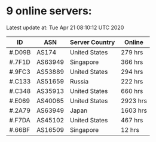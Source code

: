 # 9 online servers:

Latest update at: Tue Apr 21 08:10:12 UTC 2020

| ID | ASN | Server Country | Online |
| -- | --- | -------------- | ------ |
| #.D09B | AS174 | United States | 279 hrs |
| #.7F1D | AS63949 | Singapore | 366 hrs |
| #.9FC3 | AS53889 | United States | 294 hrs |
| #.C133 | AS51659 | Russia | 222 hrs |
| #.C348 | AS35913 | United States | 660 hrs |
| #.E069 | AS40065 | United States | 2923 hrs |
| #.2A79 | AS63949 | Japan | 1603 hrs |
| #.F7DA | AS45102 | United States | 467 hrs |
| #.66BF | AS16509 | Singapore | 12 hrs |

